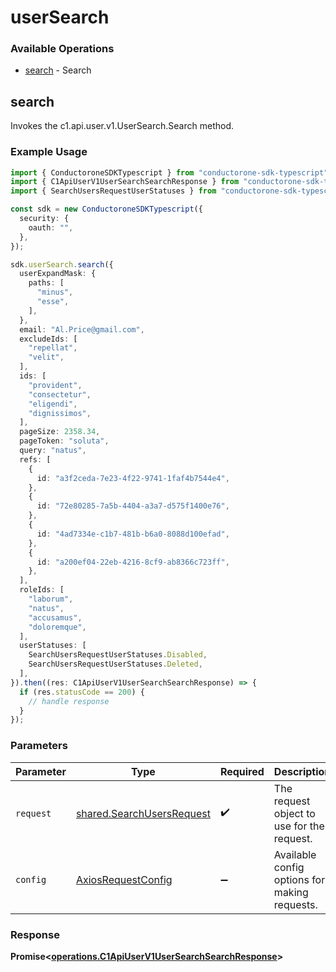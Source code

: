 # userSearch

### Available Operations

* [search](#search) - Search

## search

Invokes the c1.api.user.v1.UserSearch.Search method.

### Example Usage

```typescript
import { ConductoroneSDKTypescript } from "conductorone-sdk-typescript";
import { C1ApiUserV1UserSearchSearchResponse } from "conductorone-sdk-typescript/dist/sdk/models/operations";
import { SearchUsersRequestUserStatuses } from "conductorone-sdk-typescript/dist/sdk/models/shared";

const sdk = new ConductoroneSDKTypescript({
  security: {
    oauth: "",
  },
});

sdk.userSearch.search({
  userExpandMask: {
    paths: [
      "minus",
      "esse",
    ],
  },
  email: "Al.Price@gmail.com",
  excludeIds: [
    "repellat",
    "velit",
  ],
  ids: [
    "provident",
    "consectetur",
    "eligendi",
    "dignissimos",
  ],
  pageSize: 2358.34,
  pageToken: "soluta",
  query: "natus",
  refs: [
    {
      id: "a3f2ceda-7e23-4f22-9741-1faf4b7544e4",
    },
    {
      id: "72e80285-7a5b-4404-a3a7-d575f1400e76",
    },
    {
      id: "4ad7334e-c1b7-481b-b6a0-8088d100efad",
    },
    {
      id: "a200ef04-22eb-4216-8cf9-ab8366c723ff",
    },
  ],
  roleIds: [
    "laborum",
    "natus",
    "accusamus",
    "doloremque",
  ],
  userStatuses: [
    SearchUsersRequestUserStatuses.Disabled,
    SearchUsersRequestUserStatuses.Deleted,
  ],
}).then((res: C1ApiUserV1UserSearchSearchResponse) => {
  if (res.statusCode == 200) {
    // handle response
  }
});
```

### Parameters

| Parameter                                                              | Type                                                                   | Required                                                               | Description                                                            |
| ---------------------------------------------------------------------- | ---------------------------------------------------------------------- | ---------------------------------------------------------------------- | ---------------------------------------------------------------------- |
| `request`                                                              | [shared.SearchUsersRequest](../../models/shared/searchusersrequest.md) | :heavy_check_mark:                                                     | The request object to use for the request.                             |
| `config`                                                               | [AxiosRequestConfig](https://axios-http.com/docs/req_config)           | :heavy_minus_sign:                                                     | Available config options for making requests.                          |


### Response

**Promise<[operations.C1ApiUserV1UserSearchSearchResponse](../../models/operations/c1apiuserv1usersearchsearchresponse.md)>**

